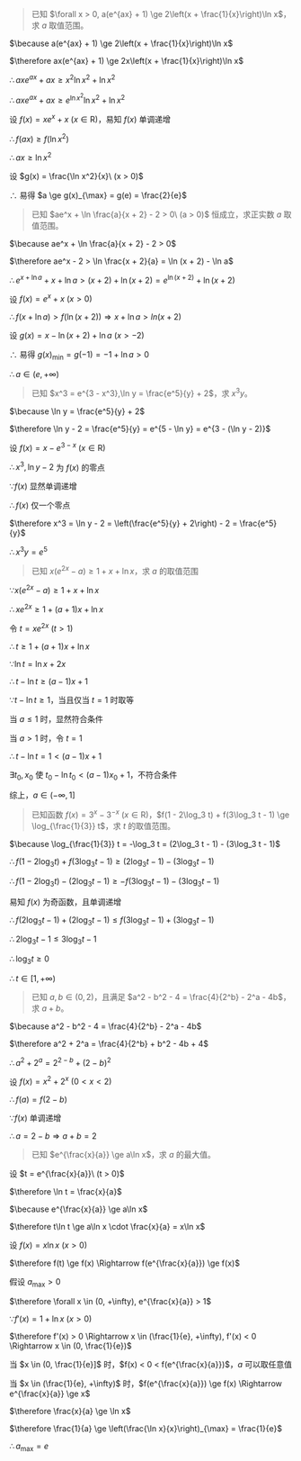 > 已知 $\forall x > 0, a(e^{ax} + 1) \ge 2\left(x + \frac{1}{x}\right)\ln x$，求 $a$ 取值范围。

$\because a(e^{ax} + 1) \ge 2\left(x + \frac{1}{x}\right)\ln x$

$\therefore ax(e^{ax} + 1) \ge 2x\left(x + \frac{1}{x}\right)\ln x$

$\therefore axe^{ax} + ax \ge x^2\ln x^2 + \ln x^2$

$\therefore axe^{ax} + ax \ge e^{\ln x^2}\ln x^2 + \ln x^2$

设 $f(x) = xe^x + x\ (x \in \mathrm{R})$，易知 $f(x)$ 单调递增

$\therefore f(ax) \ge f(\ln x^2)$

$\therefore ax \ge \ln x^2$

设 $g(x) = \frac{\ln x^2}{x}\ (x > 0)$

$\therefore$ 易得 $a \ge g(x)_{\max} = g(e) = \frac{2}{e}$



> 已知 $ae^x + \ln \frac{a}{x + 2} - 2 > 0\ (a > 0)$ 恒成立，求正实数 $a$ 取值范围。

$\because ae^x + \ln \frac{a}{x + 2} - 2 > 0$

$\therefore ae^x - 2 > \ln \frac{x + 2}{a} = \ln (x + 2) - \ln a$

$\therefore e^{x + \ln a} + x + \ln a > (x + 2) + \ln (x + 2) = e^{\ln (x + 2)} + \ln (x + 2)$

设 $f(x) = e^x + x\ (x > 0)$

$\therefore f(x + \ln a) > f(\ln (x + 2)) \Rightarrow x + \ln a > ln (x + 2)$

设 $g(x) = x - \ln (x + 2) + \ln a\ (x > -2)$

$\therefore$ 易得 $g(x)_{\min} = g(-1) = -1 + \ln a > 0$

$\therefore a \in (e, +\infty)$



> 已知 $x^3 = e^{3 - x^3},\ln y = \frac{e^5}{y} + 2$，求 $x^3y$。

$\because \ln y = \frac{e^5}{y} + 2$

$\therefore \ln y - 2 = \frac{e^5}{y} = e^{5 - \ln y} = e^{3 - (\ln y - 2)}$

设 $f(x) = x - e^{3 - x}\ (x \in \mathrm{R})$

$\therefore x^3,\ln y - 2$ 为 $f(x)$ 的零点

$\because f(x)$ 显然单调递增

$\therefore f(x)$ 仅一个零点

$\therefore x^3 = \ln y - 2 = \left(\frac{e^5}{y} + 2\right) - 2 = \frac{e^5}{y}$

$\therefore x^3y = e^5$



> 已知 $x(e^{2x} - a) \ge 1 + x + \ln x$，求 $a$ 的取值范围

$\because x(e^{2x} - a) \ge 1 + x + \ln x$

$\therefore xe^{2x} \ge 1 + (a + 1)x + \ln x$

令 $t = xe^{2x}\ (t > 1)$

$\therefore t \ge 1 + (a + 1)x + \ln x$

$\because \ln t = \ln x + 2x$

$\therefore t - \ln t \ge (a - 1) x + 1$

$\because t - \ln t \ge 1$，当且仅当 $t = 1$ 时取等

当 $a \le 1$ 时，显然符合条件

当 $a > 1$ 时，令 $t = 1$

$\therefore t - \ln t = 1 < (a - 1)x + 1$

$\exists t_0, x_0$ 使 $t_0 - \ln t_0 < (a - 1)x_0 + 1$，不符合条件

综上，$a \in (-\infty, 1]$



> 已知函数 $f(x) = 3^x - 3^{-x}\ (x \in \mathrm{R})$，$f(1 - 2\log_3 t) + f(3\log_3 t - 1) \ge \log_{\frac{1}{3}} t$，求 $t$ 的取值范围。

$\because \log_{\frac{1}{3}} t = -\log_3 t = (2\log_3 t - 1) - (3\log_3 t - 1)$

$\therefore f(1 - 2\log_3 t) + f(3\log_3 t - 1) \ge (2\log_3 t - 1) - (3\log_3 t - 1)$

$\therefore f(1 - 2\log_3 t) - (2\log_3 t - 1) \ge -f(3\log_3 t - 1) - (3\log_3 t - 1)$

易知 $f(x)$ 为奇函数，且单调递增

$\therefore f(2\log_3 t - 1) + (2\log_3 t - 1) \le f(3\log_3 t - 1) + (3\log_3 t - 1)$

$\therefore 2\log_3 t - 1 \le 3\log_3 t - 1$

$\therefore \log_3 t \ge 0$

$\therefore t \in [1, +\infty)$



> 已知 $a,b \in (0, 2)$，且满足 $a^2 - b^2 - 4 = \frac{4}{2^b} - 2^a - 4b$，求 $a + b$。

$\because a^2 - b^2 - 4 = \frac{4}{2^b} - 2^a - 4b$

$\therefore a^2 + 2^a = \frac{4}{2^b} + b^2 - 4b + 4$

$\therefore a^2 + 2^a = 2^{2 - b} + (2 - b)^2$

设 $f(x) = x^2 + 2^x\ (0 < x < 2)$

$\therefore f(a) = f(2 - b)$

$\because f(x)$ 单调递增

$\therefore a = 2 - b \Rightarrow a + b = 2$



> 已知 $e^{\frac{x}{a}} \ge a\ln x$，求 $a$ 的最大值。

设 $t = e^{\frac{x}{a}}\ (t > 0)$

$\therefore \ln t = \frac{x}{a}$

$\because e^{\frac{x}{a}} \ge a\ln x$

$\therefore t\ln t \ge a\ln x \cdot \frac{x}{a} = x\ln x$

设 $f(x) = x\ln x\ (x > 0)$

$\therefore f(t) \ge f(x) \Rightarrow f(e^{\frac{x}{a}}) \ge f(x)$

假设 $a_{\max} > 0$

$\therefore \forall x \in (0, +\infty), e^{\frac{x}{a}} > 1$

$\because f'(x) = 1 + \ln x\ (x > 0)$

$\therefore f'(x) > 0 \Rightarrow x \in (\frac{1}{e}, +\infty), f'(x) < 0 \Rightarrow x \in (0, \frac{1}{e})$

当 $x \in (0, \frac{1}{e}]$ 时，$f(x) < 0 < f(e^{\frac{x}{a}})$，$a$ 可以取任意值

当 $x \in (\frac{1}{e}, +\infty)$ 时，$f(e^{\frac{x}{a}}) \ge f(x) \Rightarrow e^{\frac{x}{a}} \ge x$

$\therefore \frac{x}{a} \ge \ln x$

$\therefore \frac{1}{a} \ge \left(\frac{\ln x}{x}\right)_{\max} = \frac{1}{e}$

$\therefore a_{\max} = e$